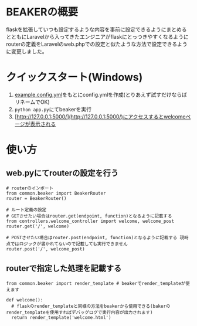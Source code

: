 # BEAKERの概要
flaskを拡張していつも設定するような内容を事前に設定できるようにまとめるとともにLaravelから入ってきたエンジニアがflaskにとっつきやすくなるようにrouterの定義をLaravelのweb.phpでの設定と似たような方法で設定できるように変更しました。

# クイックスタート(Windows)
1. [example.config.yml](https://github.com/KiharaTakahiro/beaker/blob/main/example.config.yml)をもとにconfig.ymlを作成(とりあえず試すだけならばリネームでOK)
1. `python app.py`にてbeakerを実行
1. [http://127.0.0.1:5000/](http://127.0.0.1:5000/)にアクセスするとwelcomeページが表示される

# 使い方
## web.pyにてrouterの設定を行う
```python: web.py
# routerのインポート
from common.beaker import BeakerRouter
router = BeakerRouter()

# ルート定義の設定
# GETさせたい場合はrouter.get(endpoint, function)となるように記載する
from controllers.welcome_controller import welcome, welcome_post
router.get('/', welcome)

# POSTさせたい場合はrouter.post(endpoint, function)となるように記載する 現時点ではロジックが書かれてないので記載しても実行できません
router.post('/', welcome_post)

```
## routerで指定した処理を記載する
```python: test_controller.py
from common.beaker import render_template # beakerでrender_templateが使えます

def welcome():
  # flaskのrender_templateと同様の方法をbeakerから使用できる(bakerのrender_templateを使用すればデバッグログで実行内容が出力されます)
  return render_template('welcome.html')
```

